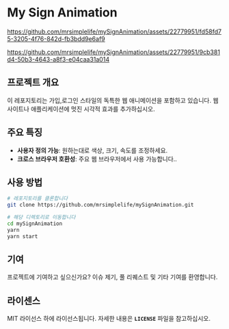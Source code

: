 

# **My Sign Animation**


https://github.com/mrsimplelife/mySignAnimation/assets/22779951/fd58fd75-3205-4f76-842d-fb3bdd9e6af9

https://github.com/mrsimplelife/mySignAnimation/assets/22779951/9cb381d4-50b3-4643-a8f3-e04caa31a014

## **프로젝트 개요**

이 레포지토리는 가입,로그인 스타일의 독특한 웹 애니메이션을 포함하고 있습니다. 웹사이트나 애플리케이션에 멋진 시각적 효과를 추가하십시오.

## **주요 특징**

- **사용자 정의 가능**: 원하는대로 색상, 크기, 속도를 조정하세요.
- **크로스 브라우저 호환성**: 주요 웹 브라우저에서 사용 가능합니다..

## **사용 방법**

```bash
# 레포지토리를 클론합니다
git clone https://github.com/mrsimplelife/mySignAnimation.git

# 해당 디렉토리로 이동합니다
cd mySignAnimation
yarn
yarn start
```

## **기여**

프로젝트에 기여하고 싶으신가요? 이슈 제기, 풀 리퀘스트 및 기타 기여를 환영합니다.

## **라이센스**

MIT 라이선스 하에 라이선스됩니다. 자세한 내용은 **`LICENSE`** 파일을 참고하십시오.
